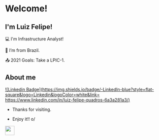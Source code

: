# Welcome!

 

## I'm Luiz Felipe!


:computer: I'm Infrastructure Analyst!

:house_with_garden: I’m from Brazil.

:outbox_tray: 2021 Goals: Take a LPIC-1.

## About me

[![Linkedin Badge](https://img.shields.io/badge/-LinkedIn-blue?style=flat-square&logo=Linkedin&logoColor=white&link= https://www.linkedin.com/in/luiz-felipe-quadros-6a3a281a3/)]( https://www.linkedin.com/in/luiz-felipe-quadros-6a3a281a3/)

- Thanks for visiting.

- Enjoy it!! o/

<img src=https://github.com/TheDudeThatCode/TheDudeThatCode/blob/master/Assets/headbang.gif width="30">
